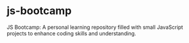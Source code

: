 # js-bootcamp
JS Bootcamp: A personal learning repository filled with small JavaScript projects to enhance coding skills and understanding.
